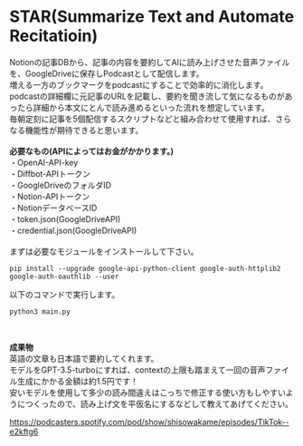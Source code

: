 # STAR(Summarize Text and Automate Recitatioin)
Notionの記事DBから、記事の内容を要約してAIに読み上げさせた音声ファイルを、GoogleDriveに保存しPodcastとして配信します。  
増える一方のブックマークをpodcastにすることで効率的に消化します。<br>
podcastの詳細欄に元記事のURLを記載し、要約を聞き流して気になるものがあったら詳細から本文にとんで読み進めるといった流れを想定しています。<br>
毎朝定刻に記事を5個配信するスクリプトなどと組み合わせて使用すれば、さらなる機能性が期待できると思います。<br>
<br>
**必要なもの(APIによってはお金がかかります。)**  
・OpenAI-API-key  
・Diffbot-APIトークン  
・GoogleDriveのフォルダID  
・Notion-APIトークン  
・NotionデータベースID  
・token.json(GoogleDriveAPI)  
・credential.json(GoogleDriveAPI)  
<br>まずは必要なモジュールをインストールして下さい。
```
pip install --upgrade google-api-python-client google-auth-httplib2 google-auth-oauthlib --user
```
以下のコマンドで実行します。

```
python3 main.py
```
<br>

**成果物**<br>英語の文章も日本語で要約してくれます。<br>
モデルをGPT-3.5-turboにすれば、contextの上限も踏まえて一回の音声ファイル生成にかかる金額は約1.5円です！<br>
安いモデルを使用して多少の読み間違えはこっちで修正する使い方もしやすいようにつくったので、読み上げ文を平仮名にするなどして教えてあげてください。<br>

https://podcasters.spotify.com/pod/show/shisowakame/episodes/TikTok--e2kftg6

